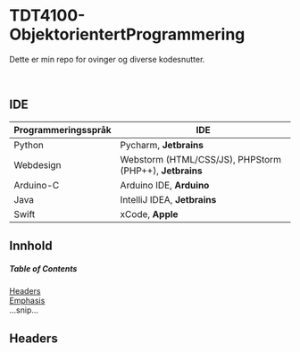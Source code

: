 # TDT4100-ObjektorientertProgrammering

Dette er min repo for ovinger og diverse kodesnutter.

<br>

## IDE
Programmeringsspråk | IDE
------------ | -------------
Python | Pycharm, **Jetbrains**
Webdesign | Webstorm (HTML/CSS/JS), PHPStorm (PHP++), **Jetbrains**
Arduino-C | Arduino IDE, **Arduino**
Java | IntelliJ IDEA, **Jetbrains**
Swift | xCode, **Apple**


## Innhold

##### Table of Contents  
[Headers](#headers)  
[Emphasis](#emphasis)  
...snip...    
<a name="headers"/>
## Headers

